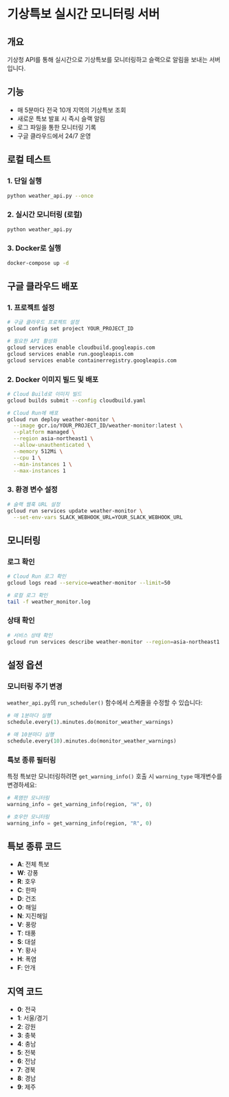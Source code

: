 # 기상특보 실시간 모니터링 서버

## 개요
기상청 API를 통해 실시간으로 기상특보를 모니터링하고 슬랙으로 알림을 보내는 서버입니다.

## 기능
- 매 5분마다 전국 10개 지역의 기상특보 조회
- 새로운 특보 발표 시 즉시 슬랙 알림
- 로그 파일을 통한 모니터링 기록
- 구글 클라우드에서 24/7 운영

## 로컬 테스트

### 1. 단일 실행
```bash
python weather_api.py --once
```

### 2. 실시간 모니터링 (로컬)
```bash
python weather_api.py
```

### 3. Docker로 실행
```bash
docker-compose up -d
```

## 구글 클라우드 배포

### 1. 프로젝트 설정
```bash
# 구글 클라우드 프로젝트 설정
gcloud config set project YOUR_PROJECT_ID

# 필요한 API 활성화
gcloud services enable cloudbuild.googleapis.com
gcloud services enable run.googleapis.com
gcloud services enable containerregistry.googleapis.com
```

### 2. Docker 이미지 빌드 및 배포
```bash
# Cloud Build로 이미지 빌드
gcloud builds submit --config cloudbuild.yaml

# Cloud Run에 배포
gcloud run deploy weather-monitor \
  --image gcr.io/YOUR_PROJECT_ID/weather-monitor:latest \
  --platform managed \
  --region asia-northeast1 \
  --allow-unauthenticated \
  --memory 512Mi \
  --cpu 1 \
  --min-instances 1 \
  --max-instances 1
```

### 3. 환경 변수 설정
```bash
# 슬랙 웹훅 URL 설정
gcloud run services update weather-monitor \
  --set-env-vars SLACK_WEBHOOK_URL=YOUR_SLACK_WEBHOOK_URL
```

## 모니터링

### 로그 확인
```bash
# Cloud Run 로그 확인
gcloud logs read --service=weather-monitor --limit=50

# 로컬 로그 확인
tail -f weather_monitor.log
```

### 상태 확인
```bash
# 서비스 상태 확인
gcloud run services describe weather-monitor --region=asia-northeast1
```

## 설정 옵션

### 모니터링 주기 변경
`weather_api.py`의 `run_scheduler()` 함수에서 스케줄을 수정할 수 있습니다:

```python
# 매 1분마다 실행
schedule.every(1).minutes.do(monitor_weather_warnings)

# 매 10분마다 실행
schedule.every(10).minutes.do(monitor_weather_warnings)
```

### 특보 종류 필터링
특정 특보만 모니터링하려면 `get_warning_info()` 호출 시 `warning_type` 매개변수를 변경하세요:

```python
# 폭염만 모니터링
warning_info = get_warning_info(region, "H", 0)

# 호우만 모니터링
warning_info = get_warning_info(region, "R", 0)
```

## 특보 종류 코드
- **A**: 전체 특보
- **W**: 강풍
- **R**: 호우
- **C**: 한파
- **D**: 건조
- **O**: 해일
- **N**: 지진해일
- **V**: 풍랑
- **T**: 태풍
- **S**: 대설
- **Y**: 황사
- **H**: 폭염
- **F**: 안개

## 지역 코드
- **0**: 전국
- **1**: 서울/경기
- **2**: 강원
- **3**: 충북
- **4**: 충남
- **5**: 전북
- **6**: 전남
- **7**: 경북
- **8**: 경남
- **9**: 제주 